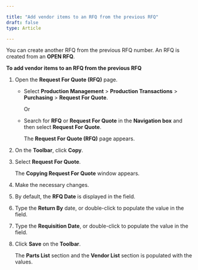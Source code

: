 ```yaml
---

title: "Add vendor items to an RFQ from the previous RFQ"
draft: false
type: Article

---
```


You can create another RFQ from the previous RFQ number. An RFQ is created from an **OPEN RFQ**.

**To add vendor items to an RFQ from the previous RFQ**

1. Open the **Request For Quote (RFQ)** page.

    - Select **Production Management** > **Production Transactions** > **Purchasing** > **Request For Quote**.

        Or

    - Search for **RFQ** or **Request For Quote** in the **Navigation box** and then select **Request For Quote**.

      The **Request For Quote (RFQ)** page appears.

2. On the **Toolbar**, click **Copy**.

3. Select **Request For Quote**.

    The **Copying Request For Quote** window appears.

4. Make the necessary changes.

5. By default, the **RFQ Date** is displayed in the field.

6. Type the **Return By** date, or double-click to populate the value in the field.

7. Type the **Requisition Date**, or double-click to populate the value in the field.

8. Click **Save** on the **Toolbar**.

    The **Parts List** section and the **Vendor List** section is populated with the values.